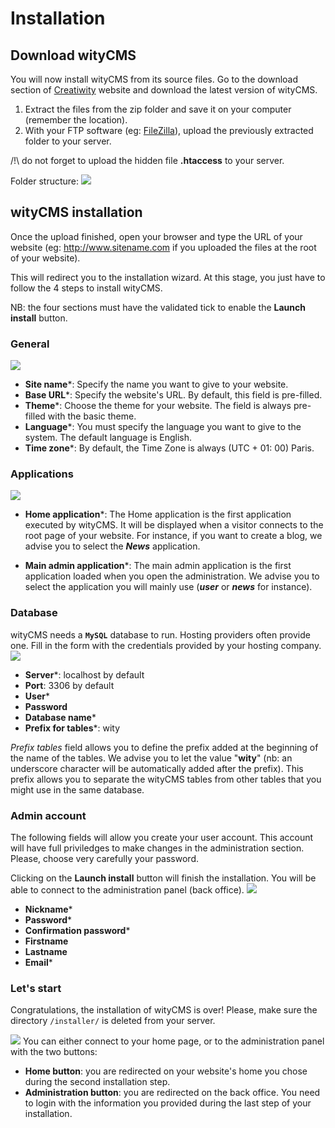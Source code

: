 # Installation

## Download wityCMS

You will now install wityCMS from its source files.
Go to the download section of [Creatiwity](https://github.com/Creatiwity/wityCMS/releases/download/0.5.0/wityCMS-0.5.0.zip) website and download the latest version of wityCMS.

1. Extract the files from the zip folder and save it on your computer (remember the location).
2. With your FTP software (eg: [FileZilla](https://filezilla-project.org/)), upload the previously extracted folder to your server. 

/!\ do not forget to upload the hidden file **.htaccess** to your server.

Folder structure:
![](../images/files-structure.png)
## wityCMS installation

Once the upload finished, open your browser and type the URL of your website (eg: http://www.sitename.com if you uploaded the files at the root of your website).

This will redirect you to the installation wizard. At this stage, you just have to follow the 4 steps to install wityCMS.

NB: the four sections must have the validated tick to enable the **Launch install** button.

### General
![](../images/installer-general.png)

* **Site name***: Specify the name you want to give to your website.
* **Base URL***: Specify the website's URL. By default, this field is pre-filled.
* **Theme***: Choose the theme for your website. The field is always pre-filled with the basic theme.
* **Language***: You must specify the language you want to give to the system. The default language is English.
* **Time zone***: By default, the Time Zone is always (UTC + 01: 00) Paris.

### Applications
![](../images/installer-applications.png)

* **Home application***: The Home application is the first application executed by wityCMS. It will be displayed when a visitor connects to the root page of your website. For instance, if you want to create a blog, we advise you to select the ***News*** application.

* **Main admin application***: The main admin application is the first application loaded when you open the administration. We advise you to select the application you will mainly use (***user*** or ***news*** for instance).

### Database

wityCMS needs a **`MySQL`** database to run. Hosting providers often provide one. Fill in the form with the credentials provided by your hosting company.
![](../images/installer-database.png)

* **Server***: localhost by default
* **Port**: 3306 by default
* **User***
* **Password**
* **Database name***
* **Prefix for tables***: wity

*Prefix tables* field allows you to define the prefix added at the beginning of the name of the tables. We advise you to let the value "**wity**" (nb: an underscore character will be automatically added after the prefix). This prefix allows you to separate the wityCMS tables from other tables that you might use in the same database.

### Admin account

The following fields will allow you create your user account. This account will have full priviledges to make changes in the administration section. Please, choose very carefully your password.

Clicking on the **Launch install** button will finish the installation. You will be able to connect to the administration panel (back office).
![](../images/installer-account.png)

* **Nickname***
* **Password***
* **Confirmation password***
* **Firstname**
* **Lastname**
* **Email***

### Let's start

Congratulations, the installation of wityCMS is over! Please, make sure the directory `/installer/` is deleted from your server.

![](../images/installer-congratulations.png)
You can either connect to your home page, or to the administration panel with the two buttons:
* **Home button**: you are redirected on your website's home you chose during the second installation step.
* **Administration button**: you are redirected on the back office. You need to login with the information you provided during the last step of your installation.
